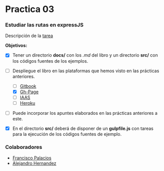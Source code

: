 Practica 03
===
### Estudiar las rutas en expressJS
Descripción de la [tarea](https://casianorodriguezleon.gitbooks.io/ull-esit-1617/practicas/practicalearningrouting.html)

**Objetivos:**

- [x] Tener un directorio **docs/** con los *.md* del libro y un directorio **src/** con los códigos fuentes de los ejemplos.

- [ ] Despliegue el libro en las plataformas que hemos visto en las prácticas anteriores.
  - [ ] [Gitbook]()
  - [x] [Gh-Page](https://ull-esit-pl-1617.github.io/estudiar-las-rutas-en-expressjs-fran-ale/)
  - [ ] [IAAS]()
  - [ ] [Heroku]()

- [ ] Puede incorporar los apuntes elaborados en las prácticas anteriores a este.

- [x] En el directorio **src/** deberá de disponer de un **gulpfile.js** con tareas para la ejecución de los códigos fuentes de ejemplo.

### Colaboradores
- [Francisco Palacios](http://franjpr.github.io)
- [Alejandro Hernandez](http://alehdezp.github.io)
